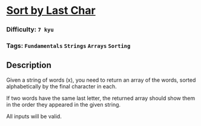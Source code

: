 # [Sort by Last Char](https://www.codewars.com/kata/57eba158e8ca2c8aba0002a0)

### Difficulty: `7 kyu`

### Tags: `Fundamentals` `Strings` `Arrays` `Sorting`

## Description

Given a string of words (x), you need to return an array of the words, sorted alphabetically by the final character in each.

If two words have the same last letter, the returned array should show them in the order they appeared in the given string.

All inputs will be valid.

